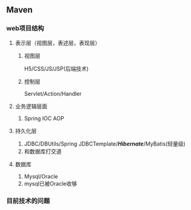 ## Maven

### web项目结构

1. 表示层（视图层，表述层，表现层）

   1. 视图层

      H5/CSS/JS/JSP(后端技术)

   2. 控制层

      Servlet/Action/Handler

2. 业务逻辑层面
   
   1. Spring IOC AOP
3. 持久化层
   1. JDBC/DBUtils/Spring JDBCTemplate/***Hibernate***/MyBatis(轻量级)
   2. 和数据库打交道
4. 数据库
   1. Mysql/Oracle
   2. mysql已被Oracle收够

### 目前技术的问题

